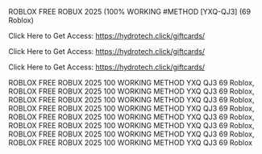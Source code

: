 ROBLOX FREE ROBUX 2025 (100% WORKING #METHOD [YXQ-QJ3] (69 Roblox)

Click Here to Get Access: https://hydrotech.click/giftcards/

Click Here to Get Access: https://hydrotech.click/giftcards/

Click Here to Get Access: https://hydrotech.click/giftcards/

ROBLOX FREE ROBUX 2025 100 WORKING METHOD YXQ QJ3 69 Roblox, ROBLOX FREE ROBUX 2025 100 WORKING METHOD YXQ QJ3 69 Roblox, ROBLOX FREE ROBUX 2025 100 WORKING METHOD YXQ QJ3 69 Roblox, ROBLOX FREE ROBUX 2025 100 WORKING METHOD YXQ QJ3 69 Roblox, ROBLOX FREE ROBUX 2025 100 WORKING METHOD YXQ QJ3 69 Roblox, ROBLOX FREE ROBUX 2025 100 WORKING METHOD YXQ QJ3 69 Roblox, ROBLOX FREE ROBUX 2025 100 WORKING METHOD YXQ QJ3 69 Roblox, ROBLOX FREE ROBUX 2025 100 WORKING METHOD YXQ QJ3 69 Roblox
